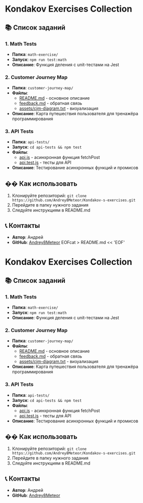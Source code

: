 # Kondakov Exercises Collection

## 📚 Список заданий

### 1. Math Tests
- **Папка**: `math-exercise/`
- **Запуск**: `npm run test:math`
- **Описание**: Функция деления с unit-тестами на Jest

### 2. Customer Journey Map
- **Папка**: `customer-journey-map/`
- **Файлы**: 
  - [README.md](./customer-journey-map/README.md) - основное описание
  - [feedback.md](./customer-journey-map/feedback.md) - обратная связь
  - [assets/cjm-diagram.txt](./customer-journey-map/assets/cjm-diagram.txt) - визуализация
- **Описание**: Карта путешествия пользователя для тренажёра программирования

### 3. API Tests
- **Папка**: `api-tests/`
- **Запуск**: `cd api-tests && npm test`
- **Файлы**:
  - [api.js](./api-tests/api.js) - асинхронная функция fetchPost
  - [api.test.js](./api-tests/api.test.js) - тесты для API
- **Описание**: Тестирование асинхронных функций и промисов

## �� Как использовать
1. Клонируйте репозиторий: `git clone https://github.com/Andrey8Meteor/Kondakov-s-exercises.git`
2. Перейдите в папку нужного задания
3. Следуйте инструкциям в README.md

## 📞 Контакты
- **Автор**: Андрей
- **GitHub**: [Andrey8Meteor](https://github.com/Andrey8Meteor)
EOFcat > README.md << 'EOF'
# Kondakov Exercises Collection

## 📚 Список заданий

### 1. Math Tests
- **Папка**: `math-exercise/`
- **Запуск**: `npm run test:math`
- **Описание**: Функция деления с unit-тестами на Jest

### 2. Customer Journey Map
- **Папка**: `customer-journey-map/`
- **Файлы**: 
  - [README.md](./customer-journey-map/README.md) - основное описание
  - [feedback.md](./customer-journey-map/feedback.md) - обратная связь
  - [assets/cjm-diagram.txt](./customer-journey-map/assets/cjm-diagram.txt) - визуализация
- **Описание**: Карта путешествия пользователя для тренажёра программирования

### 3. API Tests
- **Папка**: `api-tests/`
- **Запуск**: `cd api-tests && npm test`
- **Файлы**:
  - [api.js](./api-tests/api.js) - асинхронная функция fetchPost
  - [api.test.js](./api-tests/api.test.js) - тесты для API
- **Описание**: Тестирование асинхронных функций и промисов

## �� Как использовать
1. Клонируйте репозиторий: `git clone https://github.com/Andrey8Meteor/Kondakov-s-exercises.git`
2. Перейдите в папку нужного задания
3. Следуйте инструкциям в README.md

## 📞 Контакты
- **Автор**: Андрей
- **GitHub**: [Andrey8Meteor](https://github.com/Andrey8Meteor)
